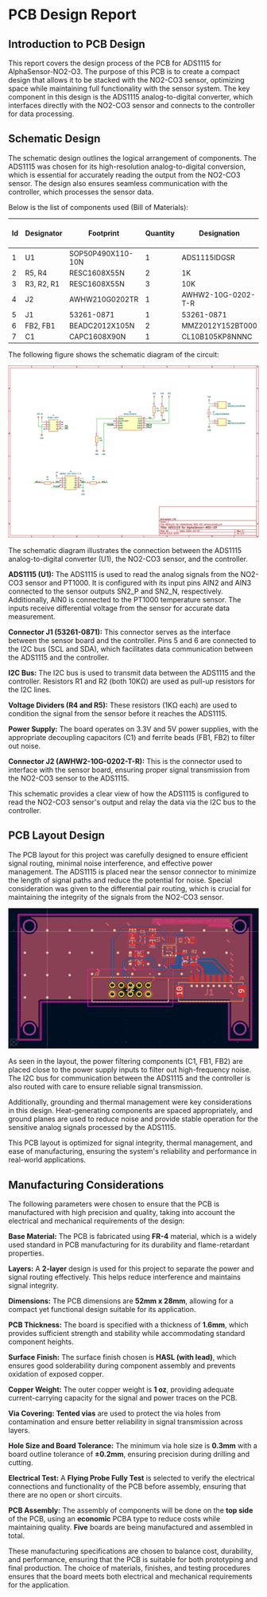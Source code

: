 # PCB Design Report

## Introduction to PCB Design

This report covers the design process of the PCB for ADS1115 for AlphaSensor-NO2-O3. The purpose of this PCB is to create a compact design that allows it to be stacked with the NO2-CO3 sensor, optimizing space while maintaining full functionality with the sensor system. The key component in this design is the ADS1115 analog-to-digital converter, which interfaces directly with the NO2-CO3 sensor and connects to the controller for data processing.

## Schematic Design

The schematic design outlines the logical arrangement of components. The ADS1115 was chosen for its high-resolution analog-to-digital conversion, which is essential for accurately reading the output from the NO2-CO3 sensor. The design also ensures seamless communication with the controller, which processes the sensor data.

Below is the list of components used (Bill of Materials):

| Id  | Designator | Footprint          | Quantity | Designation        | Supplier and Reference |
| --- | ---------- | ------------------ | -------- | ------------------ | ---------------------- |
| 1   | U1         | SOP50P490X110-10N  | 1        | ADS1115IDGSR       |                        |
| 2   | R5, R4     | RESC1608X55N       | 2        | 1K                 |                        |
| 3   | R3, R2, R1 | RESC1608X55N       | 3        | 10K                |                        |
| 4   | J2         | AWHW210G0202TR     | 1        | AWHW2-10G-0202-T-R |                        |
| 5   | J1         | 53261-0871         | 1        | 53261-0871         |                        |
| 6   | FB2, FB1   | BEADC2012X105N     | 2        | MMZ2012Y152BT000   |                        |
| 7   | C1         | CAPC1608X90N       | 1        | CL10B105KP8NNNC    |                        |

The following figure shows the schematic diagram of the circuit:

![Schematic Diagram](images/Screenshot%202024-10-08%20101412.png)

The schematic diagram illustrates the connection between the ADS1115 analog-to-digital converter (U1), the NO2-CO3 sensor, and the controller.

**ADS1115 (U1):** The ADS1115 is used to read the analog signals from the NO2-CO3 sensor and PT1000. It is configured with its input pins AIN2 and AIN3 connected to the sensor outputs SN2_P and SN2_N, respectively. Additionally, AIN0 is connected to the PT1000 temperature sensor. The inputs receive differential voltage from the sensor for accurate data measurement.

**Connector J1 (53261-0871):** This connector serves as the interface between the sensor board and the controller. Pins 5 and 6 are connected to the I2C bus (SCL and SDA), which facilitates data communication between the ADS1115 and the controller.

**I2C Bus:** The I2C bus is used to transmit data between the ADS1115 and the controller. Resistors R1 and R2 (both 10KΩ) are used as pull-up resistors for the I2C lines.

**Voltage Dividers (R4 and R5):** These resistors (1KΩ each) are used to condition the signal from the sensor before it reaches the ADS1115.

**Power Supply:** The board operates on 3.3V and 5V power supplies, with the appropriate decoupling capacitors (C1) and ferrite beads (FB1, FB2) to filter out noise.

**Connector J2 (AWHW2-10G-0202-T-R):** This is the connector used to interface with the sensor board, ensuring proper signal transmission from the NO2-CO3 sensor to the ADS1115.

This schematic provides a clear view of how the ADS1115 is configured to read the NO2-CO3 sensor's output and relay the data via the I2C bus to the controller.

## PCB Layout Design

The PCB layout for this project was carefully designed to ensure efficient signal routing, minimal noise interference, and effective power management. The ADS1115 is placed near the sensor connector to minimize the length of signal paths and reduce the potential for noise. Special consideration was given to the differential pair routing, which is crucial for maintaining the integrity of the signals from the NO2-CO3 sensor.

![PCB Layout](images/Screenshot%202024-10-08%20125016.png)

As seen in the layout, the power filtering components (C1, FB1, FB2) are placed close to the power supply inputs to filter out high-frequency noise. The I2C bus for communication between the ADS1115 and the controller is also routed with care to ensure reliable signal transmission.

Additionally, grounding and thermal management were key considerations in this design. Heat-generating components are spaced appropriately, and ground planes are used to reduce noise and provide stable operation for the sensitive analog signals processed by the ADS1115.

This PCB layout is optimized for signal integrity, thermal management, and ease of manufacturing, ensuring the system's reliability and performance in real-world applications.

## Manufacturing Considerations

The following parameters were chosen to ensure that the PCB is manufactured with high precision and quality, taking into account the electrical and mechanical requirements of the design:

**Base Material:** The PCB is fabricated using **FR-4** material, which is a widely used standard in PCB manufacturing for its durability and flame-retardant properties.

**Layers:** A **2-layer** design is used for this project to separate the power and signal routing effectively. This helps reduce interference and maintains signal integrity.

**Dimensions:** The PCB dimensions are **52mm x 28mm**, allowing for a compact yet functional design suitable for its application.

**PCB Thickness:** The board is specified with a thickness of **1.6mm**, which provides sufficient strength and stability while accommodating standard component heights.

**Surface Finish:** The surface finish chosen is **HASL (with lead)**, which ensures good solderability during component assembly and prevents oxidation of exposed copper.

**Copper Weight:** The outer copper weight is **1 oz**, providing adequate current-carrying capacity for the signal and power traces on the PCB.

**Via Covering:** **Tented vias** are used to protect the via holes from contamination and ensure better reliability in signal transmission across layers.

**Hole Size and Board Tolerance:** The minimum via hole size is **0.3mm** with a board outline tolerance of **±0.2mm**, ensuring precision during drilling and cutting.

**Electrical Test:** A **Flying Probe Fully Test** is selected to verify the electrical connections and functionality of the PCB before assembly, ensuring that there are no open or short circuits.

**PCB Assembly:** The assembly of components will be done on the **top side** of the PCB, using an **economic** PCBA type to reduce costs while maintaining quality. **Five** boards are being manufactured and assembled in total.

These manufacturing specifications are chosen to balance cost, durability, and performance, ensuring that the PCB is suitable for both prototyping and final production. The choice of materials, finishes, and testing procedures ensures that the board meets both electrical and mechanical requirements for the application.
